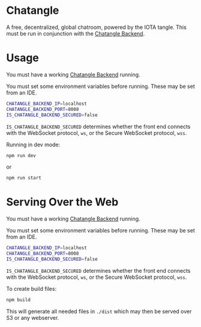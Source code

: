 # Chatangle
A free, decentralized, global chatroom, powered by the IOTA tangle. This must be run in conjunction with the [Chatangle Backend](https://github.com/pRizz/Chatangle-Backend).

# Usage
You must have a working [Chatangle Backend](https://github.com/pRizz/Chatangle-Backend) running.

You must set some environment variables before running. These may be set from an IDE.

```bash
CHATANGLE_BACKEND_IP=localhost
CHATANGLE_BACKEND_PORT=8008
IS_CHATANGLE_BACKEND_SECURED=false
```

`IS_CHATANGLE_BACKEND_SECURED` determines whether the front end connects with the WebSocket protocol, `ws`, or the Secure WebSocket protocol, `wss`.

Running in dev mode:

```bash
npm run dev
```

or

```bash
npm run start
```

# Serving Over the Web

You must have a working [Chatangle Backend](https://github.com/pRizz/Chatangle-Backend) running.

You must set some environment variables before running. These may be set from an IDE.

```bash
CHATANGLE_BACKEND_IP=localhost
CHATANGLE_BACKEND_PORT=8008
IS_CHATANGLE_BACKEND_SECURED=false
```

`IS_CHATANGLE_BACKEND_SECURED` determines whether the front end connects with the WebSocket protocol, `ws`, or the Secure WebSocket protocol, `wss`.

To create build files:

```bash
npm build
```

This will generate all needed files in `./dist` which may then be served over S3 or any webserver.
